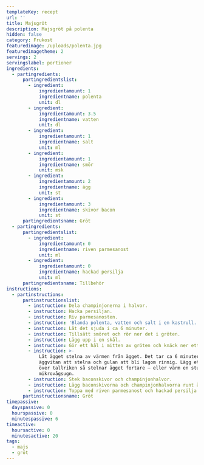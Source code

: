 ```yaml
---
templateKey: recept
url: ''
title: Majsgröt
description: Majsgröt på polenta
hidden: false
category: Frukost
featuredimage: /uploads/polenta.jpg
featuredimagetheme: 2
servings: 2
servingslabel: portioner
ingredients:
  - partingredients:
      partingredientslist:
        - ingredient:
            ingredientamount: 1
            ingredientname: polenta
            unit: dl
        - ingredient:
            ingredientamount: 3.5
            ingredientname: vatten
            unit: dl
        - ingredient:
            ingredientamount: 1
            ingredientname: salt
            unit: ml
        - ingredient:
            ingredientamount: 1
            ingredientname: smör
            unit: msk
        - ingredient:
            ingredientamount: 2
            ingredientname: ägg
            unit: st
        - ingredient:
            ingredientamount: 3
            ingredientname: skivor bacon
            unit: st
      partingredientsname: Gröt
  - partingredients:
      partingredientslist:
        - ingredient:
            ingredientamount: 0
            ingredientname: riven parmesanost
            unit: ml
        - ingredient:
            ingredientamount: 0
            ingredientname: hackad persilja
            unit: ml
      partingredientsname: Tillbehör
instructions:
  - partinstructions:
      partinstructionslist:
        - instruction: Dela champinjonerna i halvor.
        - instruction: Hacka persiljan.
        - instruction: Riv parmesanosten.
        - instruction: 'Blanda polenta, vatten och salt i en kastrull. '
        - instruction: Låt det sjuda i ca 6 minuter.
        - instruction: Tillsätt smöret och rör ner det i gröten.
        - instruction: Lägg upp i en skål.
        - instruction: Gör ett hål i mitten av gröten och knäck ner ett ägg.
        - instruction: >-
            Låt ägget stelna av värmen från ägget. Det tar ca 6 minuter för
            äggvitan att stelna och gulan att bli lagom rinnig. Lägg ett lock
            över tallriken så stelnar ägget fortare – eller värm en stund i
            mikrovågsugn.
        - instruction: Stek baconskivor och champinjonhalvor.
        - instruction: Lägg baconskivorna och champinjonhalvorna runt ägget.
        - instruction: Toppa med riven parmesanost och hackad persilja.
      partinstructionsname: Gröt
timepassive:
  dayspassive: 0
  hourspassive: 0
  minutespassive: 6
timeactive:
  hoursactive: 0
  minutesactive: 20
tags:
  - majs
  - gröt
---
```


